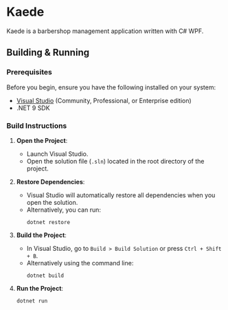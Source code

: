 # Kaede
Kaede is a barbershop management application written with C# WPF.

## Building & Running
### Prerequisites

Before you begin, ensure you have the following installed on your system:
- [Visual Studio](https://visualstudio.microsoft.com/) (Community, Professional, or Enterprise edition)
- .NET 9 SDK


### Build Instructions

1. **Open the Project**:
   - Launch Visual Studio.
   - Open the solution file (`.sln`) located in the root directory of the project.

2. **Restore Dependencies**:
   - Visual Studio will automatically restore all dependencies when you open the solution.
   - Alternatively, you can run:
     ```
     dotnet restore
     ```

3. **Build the Project**:
   - In Visual Studio, go to `Build > Build Solution` or press `Ctrl + Shift + B`.
   - Alternatively using the command line:
     ```
     dotnet build
     ```
4. **Run the Project**:
   ```
   dotnet run
   ```

